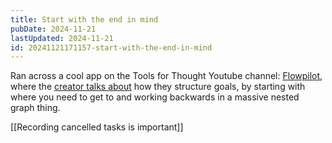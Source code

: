 ```yaml
---
title: Start with the end in mind
pubDate: 2024-11-21
lastUpdated: 2024-11-21
id: 20241121171157-start-with-the-end-in-mind
---
```


Ran across a cool app on the Tools for Thought Youtube channel: [Flowpilot](https://www.flowpilot.co/how-it-works), where the [creator talks about](https://www.youtube.com/watch?v=t6uhvFGPUE0) how they structure goals, by starting with where you need to get to and working backwards in a massive nested graph thing.

[[Recording  cancelled tasks is important]]
